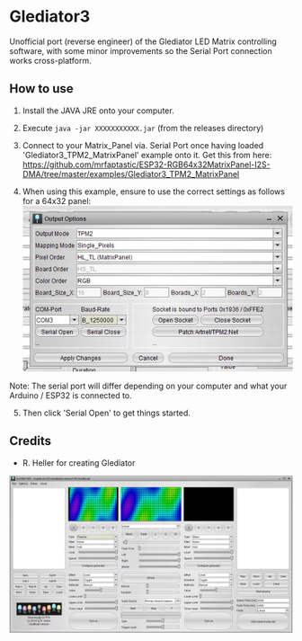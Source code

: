 # Glediator3
Unofficial port (reverse engineer) of the Glediator LED Matrix controlling software, with some minor improvements so the Serial Port connection works cross-platform.

 
## How to use

1. Install  the JAVA JRE onto your computer.
2. Execute `java -jar XXXXXXXXXXX.jar` (from the releases directory)
3. Connect to your Matrix_Panel via. Serial Port once having loaded 'Glediator3_TPM2_MatrixPanel' example onto it. Get this from here: https://github.com/mrfaptastic/ESP32-RGB64x32MatrixPanel-I2S-DMA/tree/master/examples/Glediator3_TPM2_MatrixPanel

4. When using this example, ensure to use the correct settings as follows for a 64x32 panel:
![TPM2 Serial Connection Settings](tpm2_matrix_settings.jpg)

Note: The serial port will differ depending on your computer and what your Arduino / ESP32 is connected to.

5. Then click 'Serial Open' to get things started.


## Credits

* R. Heller for creating Glediator

![Glediator3](screenshot.jpg)

